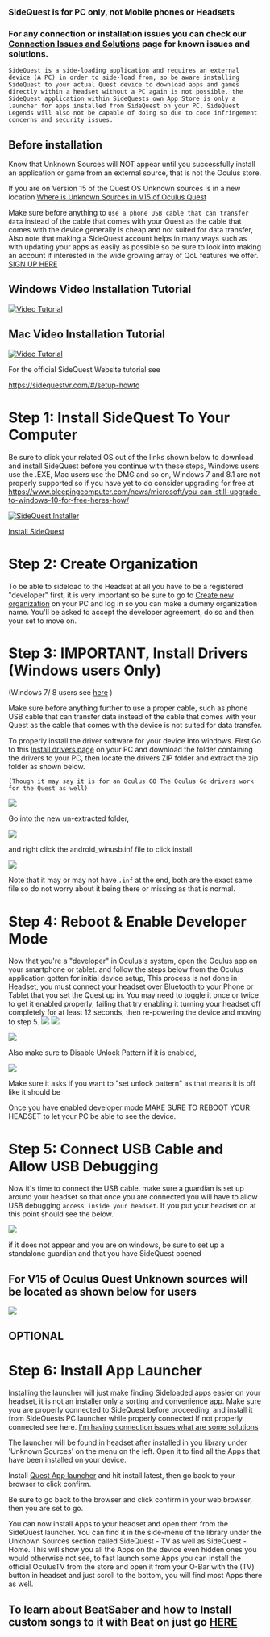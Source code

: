 ### SideQuest is for PC only, not Mobile phones or Headsets

### For any connection or installation issues you can check our [Connection Issues and Solutions](https://github.com/the-expanse/SideQuest/wiki/I-am-having-issues-Connecting-,-what-do-i-do%3F) page for known issues and solutions.

`SideQuest is a side-loading application and requires an external device (A PC) in order to side-load from, so be aware installing SideQuest to your actual Quest device to download apps and games directly within a headset without a PC again is not possible, the SideQuest application within SideQuests own App Store is only a launcher for apps installed from SideQuest on your PC, SideQuest Legends will also not be capable of doing so due to code infringement concerns and security issues.`

## Before installation

Know that Unknown Sources will NOT appear until you successfully install an application or game from an external source, that is not the Oculus store. 

If you are on Version 15 of the Quest OS Unknown sources is in a new location
[Where is Unknown Sources in V15 of Oculus Quest](https://github.com/the-expanse/SideQuest/wiki/SideQuest-Setup-&-How-To-install#for-v15-of-oculus-quest-unknown-sources-will-be-located-as-shown-below-for-users)

Make sure before anything to `use a phone USB cable that can transfer data` instead of the cable that comes with your Quest as the cable that comes with the device generally is cheap and not suited for data transfer, Also note that making a SideQuest account helps in many ways such as with updating your apps as easily as possible so be sure to look into making an account if interested in the wide growing array of QoL features we offer.
[SIGN UP HERE](https://sidequestvr.com/#/sign-up)

## Windows Video Installation Tutorial

[![Video Tutorial](https://cdn.discordapp.com/attachments/615234075778875453/672161163072634880/Screenshot_1254.png)](https://www.youtube.com/watch?v=reH55tb9w84)

## Mac Video Installation Tutorial

[![Video Tutorial](https://cdn.discordapp.com/attachments/615234075778875453/668592647018905600/Screenshot_1208.png)](https://www.youtube.com/watch?v=xKUvK2Pmv8o)

For the official SideQuest Website tutorial see

https://sidequestvr.com/#/setup-howto

Step 1: Install SideQuest To Your Computer
====================================================

Be sure to click your related OS out of the links shown below to download and install SideQuest before you continue with these steps, Windows users use the .EXE, Mac users use the DMG and so on, Windows 7 and 8.1 are not properly supported so if you have yet to do consider upgrading for free at https://www.bleepingcomputer.com/news/microsoft/you-can-still-upgrade-to-windows-10-for-free-heres-how/


[![SideQuest Installer](https://cdn.discordapp.com/attachments/615234122604085262/627528253590077459/2unknown.png)](https://sidequestvr.com/#/download)


 [Install SideQuest](https://sidequestvr.com/#/download)

Step 2: Create Organization
====================================================

To be able to sideload to the Headset at all you have to be a registered "developer" first, it is very important so be sure to go to [Create new organization](https://dashboard.oculus.com/organizations/create/) on your PC and log in so you can make a dummy organization name. You'll be asked to accept the developer agreement, do so and then your set to move on.

Step 3: IMPORTANT, Install Drivers (Windows users Only)
====================================================

(Windows 7/ 8 users see [here](https://github.com/the-expanse/SideQuest/wiki/I-Have-Windows-7,-can-i-use-SideQuest%3F) )

Make sure before anything further to use a proper cable, such as phone USB cable that can transfer data instead of the cable that comes with your Quest as the cable that comes with the device is not suited for data transfer.

To properly install the driver software for your device into windows. First Go to this [Install drivers page](https://developer.oculus.com/downloads/package/oculus-go-adb-drivers/) on your PC and download the folder containing the drivers to your PC, then locate the drivers ZIP folder and extract the zip folder as shown below.

`(Though it may say it is for an Oculus GO The Oculus Go drivers work for the Quest as well)`

![](https://cdn.discordapp.com/attachments/608376262347587595/608756299177656320/extract_drivers.png)

Go into the new un-extracted folder,

![](https://cdn.discordapp.com/attachments/608376262347587595/608755536984277002/Screenshot_1106.png)

and right click the android_winusb.inf file to click install.

![](https://cdn.discordapp.com/attachments/608376262347587595/608755617242546233/drivers.png)

Note that it may or may not have `.inf` at the end, both are the exact same file so do not worry about it being there or missing as that is normal.

Step 4: Reboot & Enable Developer Mode
====================================================
Now that you're a "developer" in Oculus's system, open the Oculus app on your smartphone or tablet. and follow the steps below from the Oculus application gotten for initial device setup, This process is not done in Headset, you must connect your headset over Bluetooth to your Phone or Tablet that you set the Quest up in. You may need to toggle it once or twice to get it enabled properly, failing that try enabling it turning your headset off completely for at least 12 seconds, then re-powering the device 
and moving to step 5.
![](https://cdn.discordapp.com/attachments/608376262347587595/609103817178611732/Screenshot_2019-08-07-13-23-35.png)
![](https://cdn.discordapp.com/attachments/608376262347587595/609103731979714597/Screenshot_2019-08-07-13-23-39.png)

![](https://cdn.discordapp.com/attachments/608376262347587595/608760168230027264/enable_Dev_mode.png)

Also make sure to Disable Unlock Pattern if it is enabled,

![](https://cdn.discordapp.com/attachments/608376262347587595/609104317001105411/disable_unlock_patt.png)

Make sure it asks if you want to "set unlock pattern" as that means it is off like it should be

Once you have enabled developer mode MAKE SURE TO REBOOT YOUR HEADSET to let your PC be able to see the device.

Step 5: Connect USB Cable and Allow USB Debugging
====================================================

Now it's time to connect the USB cable. make sure a guardian is set up around your headset so that once you are connected you will have to allow USB debugging `access inside your headset`. If you put your headset on at this point should see the below. 

![](https://cdn.discordapp.com/attachments/608376262347587595/608761133444235275/Screenshot_1113.png)


if it does not appear and you are on windows, be sure to set up a standalone guardian and that you have SideQuest opened


## For V15 of Oculus Quest Unknown sources will be located as shown below for users

![](https://cdn.discordapp.com/attachments/625267367513030656/696615350292185109/2.png)


OPTIONAL
----

Step 6: Install App Launcher
====================================================

Installing the launcher will just make finding Sideloaded apps easier on your headset, it is not an installer only a sorting and convenience app.
Make sure you are properly connected to SideQuest before proceeding, and install it from SideQuests PC launcher while properly connected
If not properly connected see here.
[I'm having connection issues what are some solutions](https://github.com/the-expanse/SideQuest/wiki/I-am-having-issues-Connecting-,-what-do-i-do%3F#resetting-your-connection-and-connecting-to-wifi)

The launcher will be found in headset after installed in you library under 'Unknown Sources' on the menu on the left.
Open it to find all the Apps that have been installed on your device.


Install 
[Quest App launcher](https://sidequestvr.com/#/app/199) 
and hit install latest, then go back to your browser to click confirm.

Be sure to go back to the browser and click confirm in your web browser, then you are set to go.

You can now install Apps to your headset and open them from the SideQuest launcher.
You can find it in the side-menu of the library under the Unknown Sources section called SideQuest - TV as well as SideQuest - Home. This will show you all the Apps on the device even hidden ones you would otherwise not see, to fast launch some Apps you can install the official OculusTV from the store and open it from your O-Bar with the (TV) button in headset and just scroll to the bottom, you will find most Apps there as well.

## To learn about BeatSaber and how to Install custom songs to it with Beat on just go [HERE](https://github.com/the-expanse/SideQuest/wiki/BMBF#bmbf-is-a-custom-song-installer-for-beatsaber)
